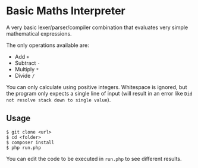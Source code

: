 # Basic Maths Interpreter

A very basic lexer/parser/compiler combination that evaluates very simple mathematical expressions.

The only operations available are:

 - Add `+`
 - Subtract `-`
 - Multiply `*`
 - Divide `/`
 
You can only calculate using positive integers. Whitespace is ignored, but the program only expects a single line of
input (will result in an error like `Did not resolve stack down to single value`).

## Usage

```
$ git clone <url>
$ cd <folder>
$ composer install
$ php run.php
```

You can edit the code to be executed in `run.php` to see different results.
